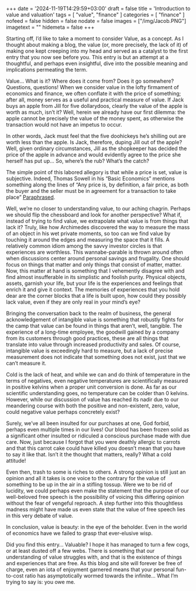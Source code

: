 +++
date = '2024-11-19T14:29:59+03:00'
draft = false
title = 'Introduction to value and valuation'
tags = [
    "value",
    "finance"
]
categories = [
    "finance"
]
nofeed = false
hidden = false
nodate = false
images = ["/img/Jacob.PNG"]
imagetext = ""
hidemeta = false
+++



Starting off, I’d like to take a moment to consider Value, as a concept. As I thought about making a blog, the value (or, more precisely, the lack of it) of making one kept creeping into my head and served as a catalyst to the first entry that you now see before you. This entry is but an attempt at a thoughtful, and perhaps even insightful, dive into the possible meaning and implications permeating the term. 

Value… What is it? Where does it come from? Does it go somewhere? Questions, questions! When we consider value in the lofty firmament of economics and finance, we often conflate it with the price of something; after all, money serves as a useful and practical measure of value. If Jack buys an apple from Jill for five dollarydoos, clearly the value of the apple is worth as much, isn’t it? Well, herein we already have our first dilemma: the apple cannot be precisely the value of the money spent, as otherwise the transaction would not have an impetus to occur. 

In other words, Jack must feel that the five doohickeys he’s shilling out are worth less than the apple. Is Jack, therefore, duping Jill out of the apple? Well, given ordinary circumstances, Jill as the shopkeeper has decided the price of the apple in advance and would evidently agree to the price she herself has put up… So, where’s the rub? What’s the catch? 
 
The simple point of this labored allegory is that while a price is set, value is subjective. Indeed, Thomas Sowell in his “Basic Economics” mentions something along the lines of “Any price is, by definition, a fair price, as both the buyer and the seller must be in agreement for a transaction to take place” [Paraphrased](https://www.amazon.com/Basic-Economics-Thomas-Sowell/dp/0465060730).  

Well, we’re no closer to understanding value, to our aching chagrin. Perhaps we should flip the chessboard and look for another perspective? What if, instead of trying to find value, we extrapolate what value is from things that lack it? Truly, like how Archimedes discovered the way to measure the mass of an object in his wet private moments, so too can we find value by touching it around the edges and measuring the space that it fills. A relatively common idiom among the savvy investor circles is that experiences are worthless. This wannabe-parable is thrown around often when discussions center around personal savings and frugality. One should focus on things that matter and only things that consist of matter, matter. Now, this matter at hand is something that I vehemently disagree with and find almost insufferable in its simplistic and foolish purity. Physical objects, assets, garnish your life, but your life is the experiences and feelings that enrich it and give it context. The memories of experiences that you hold dear are the corner blocks that a life is built upon, how could they possibly lack value, even if they are only real in your mind’s eye? 

Bringing the conversation back to the realm of business, the general acknowledgement of intangible value is something that robustly fights for the camp that value can be found in things that aren’t, well, tangible. The experience of a long-time employee, the goodwill gained by a company from its customers through good practices, these are all things that translate into value through increased productivity and sales. Of course, intangible value is exceedingly hard to measure, but a lack of precise measurement does not indicate that something does not exist, just that we can’t measure it.

Cold is the lack of heat, and while we can and do think of temperature in the terms of negatives, even negative temperatures are scientifically measured in positive kelvins when a proper unit conversion is done. As far as our scientific understanding goes, no temperature can be colder than 0 kelvins. However, while our discussion of value has reached its nadir due to our meandering course with both the positive and non-existent, zero, value, could negative value perhaps concretely exist? 

Surely, we’ve all been insulted for our purchases at one, God forbid, perhaps even multiple times in our lives! Our blood has been frozen solid as a significant other insulted or ridiculed a conscious purchase made with due care. Now, just because I forgot that you were deathly allergic to carrots and that this carrot cake could have killed you doesn’t mean that you have to say it like that. Isn’t it the thought that matters, really? What a cold attitude! 
 
Even then, trash to some is riches to others. A strong opinion is still just an opinion and all it takes is one voice to the contrary for the value of something to be up in the air in a stifling tossup. Were we to be rid of lucidity, we could perhaps even make the statement that the purpose of our well-beloved free speech is the possibility of voicing this differing opinion without the fear of vengeful reproach. A step further into this thoughtless madness might have made us even state that the value of free speech lies in this very debate of value. 


In conclusion, value is beauty: in the eye of the beholder. Even in the world of economics have we failed to grasp that ever-elusive wisp. 

Did you find this entry… Valuable? I hope it has managed to turn a few cogs, or at least dusted off a few webs. There is something that our understanding of value struggles with, and that is the existence of things and experiences that are free. As this blog and site will forever be free of charge, even an iota of enjoyment garnered means that your personal fun-to-cost ratio has asymptotically wormed towards the infinite… What I’m trying to say is: you owe me. 

